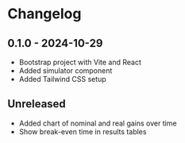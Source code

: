 # Changelog

## 0.1.0 - 2024-10-29

- Bootstrap project with Vite and React
- Added simulator component
- Added Tailwind CSS setup

## Unreleased

- Added chart of nominal and real gains over time
- Show break-even time in results tables
